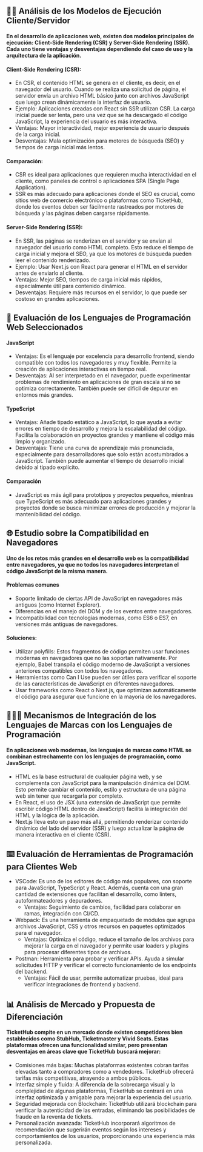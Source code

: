 ## ✍🏻 Análisis de los Modelos de Ejecución Cliente/Servidor
#### En el desarrollo de aplicaciones web, existen dos modelos principales de ejecución: Client-Side Rendering (CSR) y Server-Side Rendering (SSR). Cada uno tiene ventajas y desventajas dependiendo del caso de uso y la arquitectura de la aplicación.

#### Client-Side Rendering (CSR):
* En CSR, el contenido HTML se genera en el cliente, es decir, en el navegador del usuario. Cuando se realiza una solicitud de página, el servidor envía un archivo HTML básico junto con archivos JavaScript que luego crean dinámicamente la interfaz de usuario.
* Ejemplo: Aplicaciones creadas con React sin SSR utilizan CSR. La carga inicial puede ser lenta, pero una vez que se ha descargado el código JavaScript, la experiencia del usuario es más interactiva.
* Ventajas: Mayor interactividad, mejor experiencia de usuario después de la carga inicial.
* Desventajas: Mala optimización para motores de búsqueda (SEO) y tiempos de carga inicial más lentos.

#### Comparación:
* CSR es ideal para aplicaciones que requieren mucha interactividad en el cliente, como paneles de control o aplicaciones SPA (Single Page Application).
* SSR es más adecuado para aplicaciones donde el SEO es crucial, como sitios web de comercio electrónico o plataformas como TicketHub, donde los eventos deben ser fácilmente rastreados por motores de búsqueda y las páginas deben cargarse rápidamente.

#### Server-Side Rendering (SSR):
* En SSR, las páginas se renderizan en el servidor y se envían al navegador del usuario como HTML completo. Esto reduce el tiempo de carga inicial y mejora el SEO, ya que los motores de búsqueda pueden leer el contenido renderizado.
* Ejemplo: Usar Next.js con React para generar el HTML en el servidor antes de enviarlo al cliente.
* Ventajas: Mejor SEO, tiempos de carga inicial más rápidos, especialmente útil para contenido dinámico.
* Desventajas: Requiere más recursos en el servidor, lo que puede ser costoso en grandes aplicaciones.

## 📄 Evaluación de los Lenguajes de Programación Web Seleccionados
#### JavaScript
* Ventajas: Es el lenguaje por excelencia para desarrollo frontend, siendo compatible con todos los navegadores y muy flexible. Permite la creación de aplicaciones interactivas en tiempo real.
* Desventajas: Al ser interpretado en el navegador, puede experimentar problemas de rendimiento en aplicaciones de gran escala si no se optimiza correctamente. También puede ser difícil de depurar en entornos más grandes.

#### TypeScript
* Ventajas: Añade tipado estático a JavaScript, lo que ayuda a evitar errores en tiempo de desarrollo y mejora la escalabilidad del código. Facilita la colaboración en proyectos grandes y mantiene el código más limpio y organizado.
* Desventajas: Tiene una curva de aprendizaje más pronunciada, especialmente para desarrolladores que solo están acostumbrados a JavaScript. También puede aumentar el tiempo de desarrollo inicial debido al tipado explícito.

#### Comparación
* JavaScript es más ágil para prototipos y proyectos pequeños, mientras que TypeScript es más adecuado para aplicaciones grandes y proyectos donde se busca minimizar errores de producción y mejorar la mantenibilidad del código.

## 🌐 Estudio sobre la Compatibilidad en Navegadores
#### Uno de los retos más grandes en el desarrollo web es la compatibilidad entre navegadores, ya que no todos los navegadores interpretan el código JavaScript de la misma manera.

#### Problemas comunes
* Soporte limitado de ciertas API de JavaScript en navegadores más antiguos (como Internet Explorer).
* Diferencias en el manejo del DOM y de los eventos entre navegadores.
* Incompatibilidad con tecnologías modernas, como ES6 o ES7, en versiones más antiguas de navegadores.

#### Soluciones:
* Utilizar polyfills: Estos fragmentos de código permiten usar funciones modernas en navegadores que no las soportan nativamente. Por ejemplo, Babel transpila el código moderno de JavaScript a versiones anteriores compatibles con todos los navegadores.
* Herramientas como Can I Use pueden ser útiles para verificar el soporte de las características de JavaScript en diferentes navegadores.
* Usar frameworks como React o Next.js, que optimizan automáticamente el código para asegurar que funcione en la mayoría de los navegadores.

## 🧑🏿‍💻 Mecanismos de Integración de los Lenguajes de Marcas con los Lenguajes de Programación
#### En aplicaciones web modernas, los lenguajes de marcas como HTML se combinan estrechamente con los lenguajes de programación, como JavaScript.

* HTML es la base estructural de cualquier página web, y se complementa con JavaScript para la manipulación dinámica del DOM. Esto permite cambiar el contenido, estilo y estructura de una página web sin tener que recargarla por completo.
* En React, el uso de JSX (una extensión de JavaScript que permite escribir código HTML dentro de JavaScript) facilita la integración del HTML y la lógica de la aplicación.
* Next.js lleva esto un paso más allá, permitiendo renderizar contenido dinámico del lado del servidor (SSR) y luego actualizar la página de manera interactiva en el cliente (CSR).

## ⌨️ Evaluación de Herramientas de Programación para Clientes Web
* VSCode: Es uno de los editores de código más populares, con soporte para JavaScript, TypeScript y React. Además, cuenta con una gran cantidad de extensiones que facilitan el desarrollo, como linters, autoformateadores y depuradores.
  * Ventajas: Seguimiento de cambios, facilidad para colaborar en ramas, integración con CI/CD.
* Webpack: Es una herramienta de empaquetado de módulos que agrupa archivos JavaScript, CSS y otros recursos en paquetes optimizados para el navegador.
  * Ventajas: Optimiza el código, reduce el tamaño de los archivos para mejorar la carga en el navegador y permite usar loaders y plugins para procesar diferentes tipos de archivos.
* Postman: Herramienta para probar y verificar APIs. Ayuda a simular solicitudes HTTP y verificar el correcto funcionamiento de los endpoints del backend.
  * Ventajas: Fácil de usar, permite automatizar pruebas, ideal para verificar integraciones de frontend y backend.

## 📊 Análisis de Mercado y Propuesta de Diferenciación
#### TicketHub compite en un mercado donde existen competidores bien establecidos como StubHub, Ticketmaster y Vivid Seats. Estas plataformas ofrecen una funcionalidad similar, pero presentan desventajas en áreas clave que TicketHub buscará mejorar:
* Comisiones más bajas: Muchas plataformas existentes cobran tarifas elevadas tanto a compradores como a vendedores. TicketHub ofrecerá tarifas más competitivas, atrayendo a ambos públicos.
* Interfaz simple y fluida: A diferencia de la sobrecarga visual y la complejidad de algunas plataformas, TicketHub se centrará en una interfaz optimizada y amigable para mejorar la experiencia del usuario.
* Seguridad mejorada con Blockchain: TicketHub utilizará blockchain para verificar la autenticidad de las entradas, eliminando las posibilidades de fraude en la reventa de tickets.
* Personalización avanzada: TicketHub incorporará algoritmos de recomendación que sugerirán eventos según los intereses y comportamientos de los usuarios, proporcionando una experiencia más personalizada.

